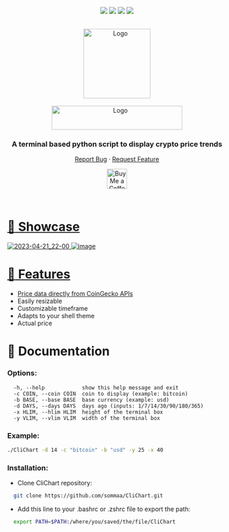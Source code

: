<a name="readme-top"></a>
<div align="center">

![](https://img.shields.io/badge/python-%232C2D72.svg?style=for-the-badge&logo=python&logoColor=white)
![](https://img.shields.io/github/last-commit/sommaa/CliChart?&style=for-the-badge&color=CFFC49&logoColor=171718&labelColor=171718)
![](https://img.shields.io/github/stars/sommaa/CliChart?style=for-the-badge&logo=starship&color=8bd5ca&logoColor=D9E0EE&labelColor=171718)
[![](https://img.shields.io/github/repo-size/sommaa/CliChart?color=%23DDB6F2&label=SIZE&logo=codesandbox&style=for-the-badge&logoColor=D9E0EE&labelColor=171718)](https://github.com/sommaa/Clichart)

</div >

<!-- PROJECT LOGO -->
<br />
<div align="center">
  <a href="https://github.com/sommaa/CliChart">
    <img src="https://user-images.githubusercontent.com/120776791/233722279-7a1e8baf-5292-4f01-a411-185fde5782d0.png" alt="Logo" width="154" height="160">
    <br />
    <br />
  </a>
  <a href="https://github.com/sommaa/CliChart">
    <img src="https://user-images.githubusercontent.com/120776791/233723970-f3269bcd-6c67-4a74-a397-d368a025f575.png" alt="Logo" width="300" height="55">
  </a>

  <h3 align="center">A terminal based python script to display crypto price trends</h3>
  <p align="center">
    <a href="https://github.com/sommaa/CliChart/issues">Report Bug</a>
    ·
    <a href="https://github.com/sommaa/CliChart/issues">Request Feature</a>
  </p>
</div>

<div align="center">

<a href='https://ko-fi.com/sommaa' target='_blank'><img height='35' style='border:0px;height:46px;' src='https://az743702.vo.msecnd.net/cdn/kofi3.png?v=0' border='0' alt='Buy Me a Coffee at ko-fi.com' />

</div>

<br />

# :money_mouth_face: Showcase

![2023-04-21_22-00](https://user-images.githubusercontent.com/120776791/233724896-058b3485-4d35-4274-8fee-4f82a169c784.png)
![image](https://user-images.githubusercontent.com/120776791/233778492-2f3781c9-1a2c-45f7-8e62-5acf98307843.png)


# :stars: Features

- Price data directly from [CoinGecko APIs](https://www.coingecko.com/en/api/documentation)
- Easily resizable
- Customizable timeframe
- Adapts to your shell theme
- Actual price

# :notebook: Documentation

### Options:
```
  -h, --help            show this help message and exit
  -c COIN, --coin COIN  coin to display (example: bitcoin)
  -b BASE, --base BASE  base currency (example: usd)
  -d DAYS, --days DAYS  days ago (inputs: 1/7/14/30/90/180/365)
  -x HLIM, --hlim HLIM  height of the terminal box
  -y VLIM, --vlim VLIM  width of the terminal box
```
### Example:

```bash
./CliChart -d 14 -c "bitcoin" -b "usd" -y 25 -x 40
```

### Installation:

- Clone CliChart repository:
```bash
  git clone https://github.com/sommaa/CliChart.git
```

- Add this line to your .bashrc or .zshrc file to export the path:
```bash
  export PATH=$PATH:/where/you/saved/the/file/CliChart
```
